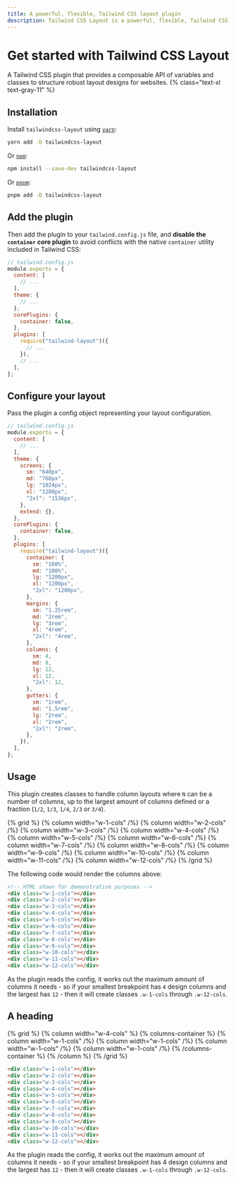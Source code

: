 ```yaml
---
title: A powerful, flexible, Tailwind CSS layout plugin
description: Tailwind CSS Layout is a powerful, flexible, Tailwind CSS layout plugin
---
```


# Get started with Tailwind CSS Layout

A Tailwind CSS plugin that provides a composable API of variables and classes to
structure robust layout designs for websites. {% class="text-xl text-gray-11" %}

## Installation

Install `tailwindcss-layout` using [`yarn`](https://yarnpkg.com/):

```bash
yarn add -D tailwindcss-layout
```

Or [`npm`](https://www.npmjs.com/):

```bash
npm install --save-dev tailwindcss-layout
```

Or [`pnpm`](https://pnpm.io/):

```bash
pnpm add -D tailwindcss-layout
```

## Add the plugin

Then add the plugin to your `tailwind.config.js` file, and **disable the `container` core plugin** to avoid conflicts with the native `container` utility included in Tailwind CSS:

```js
// tailwind.config.js
module.exports = {
  content: [
    // ...
  ],
  theme: {
    // ...
  },
  corePlugins: {
    container: false,
  },
  plugins: [
    require("tailwind-layout")({
      // ...
    }),
    // ...
  ],
};
```

## Configure your layout

Pass the plugin a config object representing your layout configuration.

```js
// tailwind.config.js
module.exports = {
  content: [
    // ...
  ],
  theme: {
    screens: {
      sm: "640px",
      md: "768px",
      lg: "1024px",
      xl: "1280px",
      "2xl": "1536px",
    },
    extend: {},
  },
  corePlugins: {
    container: false,
  },
  plugins: [
    require("tailwind-layout")({
      container: {
        sm: "100%",
        md: "100%",
        lg: "1200px",
        xl: "1200px",
        "2xl": "1200px",
      },
      margins: {
        sm: "1.25rem",
        md: "2rem",
        lg: "3rem",
        xl: "4rem",
        "2xl": "4rem",
      },
      columns: {
        sm: 4,
        md: 8,
        lg: 12,
        xl: 12,
        "2xl": 12,
      },
      gutters: {
        sm: "1rem",
        md: "1.5rem",
        lg: "2rem",
        xl: "2rem",
        "2xl": "2rem",
      },
    }),
  ],
};
```

## Usage

This plugin creates classes to handle column layouts where `N` can be a number
of columns, up to the largest amount of columns defined or a fraction
(`1/2`, `1/3`, `1/4`, `2/3` or `3/4`).

{% grid %}
{% column width="w-1-cols" /%}
{% column width="w-2-cols" /%}
{% column width="w-3-cols" /%}
{% column width="w-4-cols" /%}
{% column width="w-5-cols" /%}
{% column width="w-6-cols" /%}
{% column width="w-7-cols" /%}
{% column width="w-8-cols" /%}
{% column width="w-9-cols" /%}
{% column width="w-10-cols" /%}
{% column width="w-11-cols" /%}
{% column width="w-12-cols" /%}
{% /grid %}

The following code would render the columns above:

```html
<!-- HTML shown for demonstrative purposes -->
<div class="w-1-cols"></div>
<div class="w-2-cols"></div>
<div class="w-3-cols"></div>
<div class="w-4-cols"></div>
<div class="w-5-cols"></div>
<div class="w-6-cols"></div>
<div class="w-7-cols"></div>
<div class="w-8-cols"></div>
<div class="w-9-cols"></div>
<div class="w-10-cols"></div>
<div class="w-11-cols"></div>
<div class="w-12-cols"></div>
```

As the plugin reads the config, it works out the maximum amount of columns it
needs - so if your smallest breakpoint has `4` design columns and the largest
has `12` - then it will create classes `.w-1-cols` through `.w-12-cols`.

## A heading

{% grid %}
{% column width="w-4-cols" %}
{% columns-container %}
{% column width="w-1-cols" /%}
{% column width="w-1-cols" /%}
{% column width="w-1-cols" /%}
{% column width="w-1-cols" /%}
{% /columns-container %}
{% /column %}
{% /grid %}

```html
<div class="w-1-cols"></div>
<div class="w-2-cols"></div>
<div class="w-3-cols"></div>
<div class="w-4-cols"></div>
<div class="w-5-cols"></div>
<div class="w-6-cols"></div>
<div class="w-7-cols"></div>
<div class="w-8-cols"></div>
<div class="w-9-cols"></div>
<div class="w-10-cols"></div>
<div class="w-11-cols"></div>
<div class="w-12-cols"></div>
```

As the plugin reads the config, it works out the maximum amount of columns it needs - so if your smallest breakpoint has 4 design columns and the largest has `12` - then it will create classes `.w-1-cols` through `.w-12-cols`.

